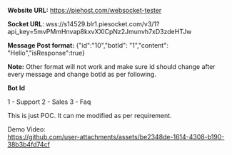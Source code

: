 **Website URL:** https://piehost.com/websocket-tester

**Socket URL**: wss://s14529.blr1.piesocket.com/v3/1?api_key=5mvPMmHnvap8kxvXXlCpNz2Jmunvh7xD3zdeHTJw

**Message Post format:** {"id":"10","botId": "1","content": "Hello","isResponse":true}

**Note:** Other format will not work and make sure id should change after every message and change botId as per following.

**Bot Id**

1 - Support
2 - Sales
3 - Faq


This is just POC. It can me modified as per requirement.


Demo Video:  
https://github.com/user-attachments/assets/be2348de-1614-4308-b190-38b3b4fd74cf

